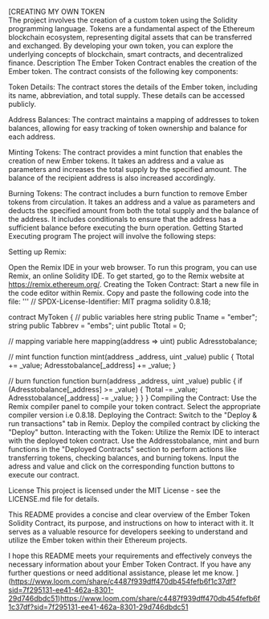 [CREATING MY OWN TOKEN  
The project involves the creation of a custom token using the Solidity programming language. Tokens are a fundamental aspect of the Ethereum blockchain ecosystem, representing digital assets that can be transferred and exchanged. By developing your own token, you can explore the underlying concepts of blockchain, smart contracts, and decentralized finance.
Description
The Ember Token Contract enables the creation of the Ember token. The contract consists of the following key components:

Token Details:
The contract stores the details of the Ember token, including its name, abbreviation, and total supply. These details can be accessed publicly.

Address Balances:
The contract maintains a mapping of addresses to token balances, allowing for easy tracking of token ownership and balance for each address.

Minting Tokens:
The contract provides a mint function that enables the creation of new Ember tokens. It takes an address and a value as parameters and increases the total supply by the specified amount. The balance of the recipient address is also increased accordingly.

Burning Tokens:
The contract includes a burn function to remove Ember tokens from circulation. It takes an address and a value as parameters and deducts the specified amount from both the total supply and the balance of the address. It includes conditionals to ensure that the address has a sufficient balance before executing the burn operation.
Getting Started
Executing program
The project will involve the following steps:

Setting up Remix:

Open the Remix IDE in your web browser.
To run this program, you can use Remix, an online Solidity IDE. To get started, go to the Remix website at https://remix.ethereum.org/.
Creating the Token Contract:
Start a new file in the code editor within Remix. Copy and paste the following code into the file:
''' // SPDX-License-Identifier: MIT pragma solidity 0.8.18;

contract MyToken { // public variables here string public Tname = "ember"; string public Tabbrev = "embs"; uint public Ttotal = 0;

// mapping variable here
mapping(address => uint) public Adresstobalance;

// mint function
function mint(address _address, uint _value) public {
    Ttotal += _value;
    Adresstobalance[_address] += _value;
}

// burn function
function burn(address _address, uint _value) public {
    if (Adresstobalance[_address] >= _value) {
        Ttotal -= _value;
        Adresstobalance[_address] -= _value;
    }
}
}
Compiling the Contract:
Use the Remix compiler panel to compile your token contract.
Select the appropriate compiler version i.e 0.8.18.
Deploying the Contract:
Switch to the "Deploy & run transactions" tab in Remix.
Deploy the compiled contract by clicking the "Deploy" button.
Interacting with the Token:
Utilize the Remix IDE to interact with the deployed token contract.
Use the Addresstobalance, mint and burn functions in the "Deployed Contracts" section to perform actions like transferring tokens, checking balances, and burning tokens.
Input the adress and value and click on the corresponding function buttons to execute our contract.

License
This project is licensed under the MIT License - see the LICENSE.md file for details.

This README provides a concise and clear overview of the Ember Token Solidity Contract, its purpose, and instructions on how to interact with it. It serves as a valuable resource for developers seeking to understand and utilize the Ember token within their Ethereum projects.

I hope this README meets your requirements and effectively conveys the necessary information about your Ember Token Contract. If you have any further questions or need additional assistance, please let me know.
](https://www.loom.com/share/c4487f939dff470db454fefb6f1c37df?sid=7f295131-ee41-462a-8301-29d746dbdc51)https://www.loom.com/share/c4487f939dff470db454fefb6f1c37df?sid=7f295131-ee41-462a-8301-29d746dbdc51
